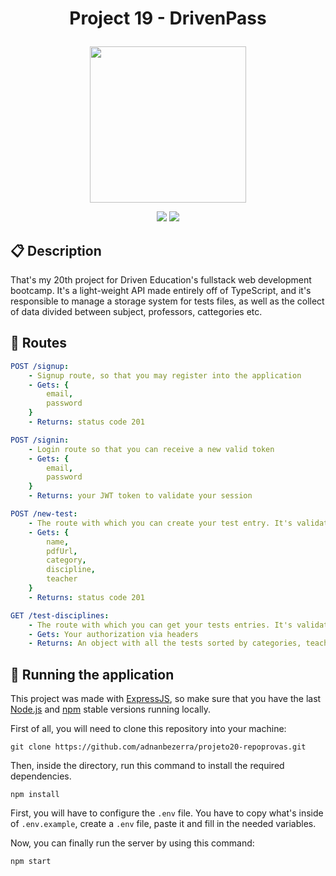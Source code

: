 # <p align = "center"> Project 19 - DrivenPass </p>

<p align="center">
   <img width="250px" src="https://notion-emojis.s3-us-west-2.amazonaws.com/prod/svg-twitter/1f4dd.svg"/>
</p>

<p align = "center">
   <img src="https://img.shields.io/badge/author-adnanbezerra-4dae71?style=flat-square" />
   <img src="https://img.shields.io/github/languages/count/adnanbezerra/projeto20-repoprovas?color=4dae71&style=flat-square" />
</p>

## :clipboard: Description
That's my 20th project for Driven Education's fullstack web development bootcamp. It's a light-weight API made entirely off of TypeScript, and it's responsible to manage a storage system for tests files, as well as the collect of data divided between subject, professors, cattegories etc. 

## :rocket: Routes

``` yaml
POST /signup:
    - Signup route, so that you may register into the application
    - Gets: { 
        email,
        password
    }
    - Returns: status code 201
```

``` yaml
POST /signin:
    - Login route so that you can receive a new valid token
    - Gets: {
        email,
        password
    }
    - Returns: your JWT token to validate your session
```

``` yaml
POST /new-test:
    - The route with which you can create your test entry. It's validated, so you need to be logged in!
    - Gets: {
        name,
        pdfUrl,
        category,
        discipline,
        teacher
    }
    - Returns: status code 201
```

``` yaml
GET /test-disciplines:
    - The route with which you can get your tests entries. It's validated, so you need to be logged in!
    - Gets: Your authorization via headers
    - Returns: An object with all the tests sorted by categories, teachers and disciplines
```

## 🏁 Running the application

This project was made with [ExpressJS](https://github.com/expressjs/express), so make sure that you have the last [Node.js](https://nodejs.org/en/download/) and [npm](https://www.npmjs.com/) stable versions running locally.

First of all, you will need to clone this repository into your machine:

```
git clone https://github.com/adnanbezerra/projeto20-repoprovas.git
```

Then, inside the directory, run this command to install the required dependencies.

```
npm install
```

First, you will have to configure the `.env` file. You have to copy what's inside of `.env.example`, create a `.env` file, paste it and fill in the needed variables. 

Now, you can finally run the server by using this command:
```
npm start
```